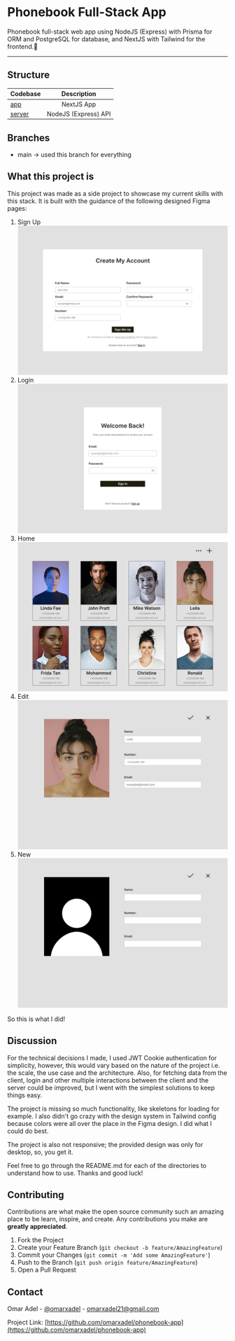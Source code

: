 # Phonebook Full-Stack App

Phonebook full-stack web app using NodeJS (Express) with Prisma for ORM and PostgreSQL for database, and NextJS with Tailwind for the frontend.🚀

---

## Structure

| Codebase         |     Description      |
| :--------------- | :------------------: |
| [app](app)       |      NextJS App      |
| [server](server) | NodeJS (Express) API |

## Branches

- main -> used this branch for everything

## What this project is

This project was made as a side project to showcase my current skills with this stack. It is built with the guidance of the following designed Figma pages:

1. Sign Up
   ![screen 1](/docs/images/Desktop%20-%206.png)
1. Login
   ![screen 2](/docs/images/Desktop%20-%202.png)
1. Home
   ![screen 3](/docs/images/Desktop%20-%203.png)
1. Edit
   ![screen 4](/docs/images/Desktop%20-%204.png)
1. New
   ![screen 5](/docs/images/Desktop%20-%205.png)

So this is what I did!

## Discussion

For the technical decisions I made, I used JWT Cookie authentication for simplicity, however, this would vary based on the nature of the project i.e. the scale, the use case and the architecture. Also, for fetching data from the client, login and other multiple interactions between the client and the server could be improved, but I went with the simplest solutions to keep things easy.

The project is missing so much functionality, like skeletons for loading for example. I also didn't go crazy with the design system in Tailwind config because colors were all over the place in the Figma design. I did what I could do best.

The project is also not responsive; the provided design was only for desktop, so, you get it.

Feel free to go through the README.md for each of the directories to understand how to use. Thanks and good luck!

## Contributing

Contributions are what make the open source community such an amazing place to be learn, inspire, and create. Any contributions you make are **greatly appreciated**.

1. Fork the Project
2. Create your Feature Branch (`git checkout -b feature/AmazingFeature`)
3. Commit your Changes (`git commit -m 'Add some AmazingFeature'`)
4. Push to the Branch (`git push origin feature/AmazingFeature`)
5. Open a Pull Request

## Contact

Omar Adel - [@omarxadel](https://twitter.com/omarxadel) - omarxadel21@gmail.com

Project Link: [https://github.com/omarxadel/phonebook-app](https://github.com/omarxadel/phonebook-app)
